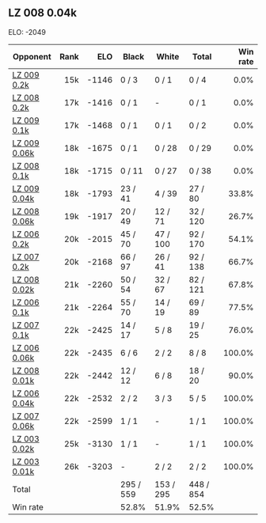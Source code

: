 ## LZ 008 0.04k ##

ELO: -2049

Opponent | Rank | ELO | Black | White | Total | Win rate
---------|-----:|----:|-------|-------|-------|-------:
[LZ 009 0.2k](LZ%20009%200.2k.md) | 15k | -1146 | 0 / 3 | 0 / 1 | 0 / 4 | 0.0%
[LZ 008 0.2k](LZ%20008%200.2k.md) | 17k | -1416 | 0 / 1 | - | 0 / 1 | 0.0%
[LZ 009 0.1k](LZ%20009%200.1k.md) | 17k | -1468 | 0 / 1 | 0 / 1 | 0 / 2 | 0.0%
[LZ 009 0.06k](LZ%20009%200.06k.md) | 18k | -1675 | 0 / 1 | 0 / 28 | 0 / 29 | 0.0%
[LZ 008 0.1k](LZ%20008%200.1k.md) | 18k | -1715 | 0 / 11 | 0 / 27 | 0 / 38 | 0.0%
[LZ 009 0.04k](LZ%20009%200.04k.md) | 18k | -1793 | 23 / 41 | 4 / 39 | 27 / 80 | 33.8%
[LZ 008 0.06k](LZ%20008%200.06k.md) | 19k | -1917 | 20 / 49 | 12 / 71 | 32 / 120 | 26.7%
[LZ 006 0.2k](LZ%20006%200.2k.md) | 20k | -2015 | 45 / 70 | 47 / 100 | 92 / 170 | 54.1%
[LZ 007 0.2k](LZ%20007%200.2k.md) | 20k | -2168 | 66 / 97 | 26 / 41 | 92 / 138 | 66.7%
[LZ 008 0.02k](LZ%20008%200.02k.md) | 21k | -2260 | 50 / 54 | 32 / 67 | 82 / 121 | 67.8%
[LZ 006 0.1k](LZ%20006%200.1k.md) | 21k | -2264 | 55 / 70 | 14 / 19 | 69 / 89 | 77.5%
[LZ 007 0.1k](LZ%20007%200.1k.md) | 22k | -2425 | 14 / 17 | 5 / 8 | 19 / 25 | 76.0%
[LZ 006 0.06k](LZ%20006%200.06k.md) | 22k | -2435 | 6 / 6 | 2 / 2 | 8 / 8 | 100.0%
[LZ 008 0.01k](LZ%20008%200.01k.md) | 22k | -2442 | 12 / 12 | 6 / 8 | 18 / 20 | 90.0%
[LZ 006 0.04k](LZ%20006%200.04k.md) | 22k | -2532 | 2 / 2 | 3 / 3 | 5 / 5 | 100.0%
[LZ 007 0.06k](LZ%20007%200.06k.md) | 22k | -2599 | 1 / 1 | - | 1 / 1 | 100.0%
[LZ 003 0.02k](LZ%20003%200.02k.md) | 25k | -3130 | 1 / 1 | - | 1 / 1 | 100.0%
[LZ 003 0.01k](LZ%20003%200.01k.md) | 26k | -3203 | - | 2 / 2 | 2 / 2 | 100.0%
Total | | | 295 / 559 | 153 / 295 | 448 / 854 | 
Win rate| | | 52.8% | 51.9% | 52.5% | 
